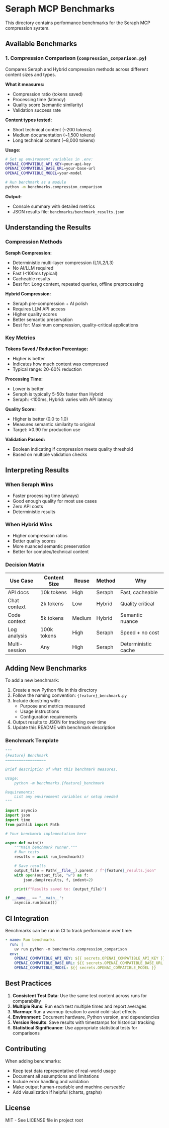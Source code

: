 # Seraph MCP Benchmarks

This directory contains performance benchmarks for the Seraph MCP compression system.

## Available Benchmarks

### 1. Compression Comparison (`compression_comparison.py`)

Compares Seraph and Hybrid compression methods across different content sizes and types.

**What it measures:**
- Compression ratio (tokens saved)
- Processing time (latency)
- Quality score (semantic similarity)
- Validation success rate

**Content types tested:**
- Short technical content (~200 tokens)
- Medium documentation (~1,500 tokens)
- Long technical content (~8,000 tokens)

**Usage:**
```bash
# Set up environment variables in .env:
OPENAI_COMPATIBLE_API_KEY=your-api-key
OPENAI_COMPATIBLE_BASE_URL=your-base-url
OPENAI_COMPATIBLE_MODEL=your-model

# Run benchmark as a module
python -m benchmarks.compression_comparison
```

**Output:**
- Console summary with detailed metrics
- JSON results file: `benchmarks/benchmark_results.json`

## Understanding the Results

### Compression Methods

**Seraph Compression:**
- Deterministic multi-layer compression (L1/L2/L3)
- No AI/LLM required
- Fast (<100ms typical)
- Cacheable results
- Best for: Long content, repeated queries, offline preprocessing

**Hybrid Compression:**
- Seraph pre-compression + AI polish
- Requires LLM API access
- Higher quality scores
- Better semantic preservation
- Best for: Maximum compression, quality-critical applications

### Key Metrics

**Tokens Saved / Reduction Percentage:**
- Higher is better
- Indicates how much content was compressed
- Typical range: 20-60% reduction

**Processing Time:**
- Lower is better
- Seraph is typically 5-50x faster than Hybrid
- Seraph: <100ms, Hybrid: varies with API latency

**Quality Score:**
- Higher is better (0.0 to 1.0)
- Measures semantic similarity to original
- Target: ≥0.90 for production use

**Validation Passed:**
- Boolean indicating if compression meets quality threshold
- Based on multiple validation checks

## Interpreting Results

### When Seraph Wins
- Faster processing time (always)
- Good enough quality for most use cases
- Zero API costs
- Deterministic results

### When Hybrid Wins
- Higher compression ratios
- Better quality scores
- More nuanced semantic preservation
- Better for complex/technical content

### Decision Matrix

| Use Case | Content Size | Reuse | Method | Why |
|----------|-------------|-------|--------|-----|
| API docs | 10k tokens | High | Seraph | Fast, cacheable |
| Chat context | 2k tokens | Low | Hybrid | Quality critical |
| Code context | 5k tokens | Medium | Hybrid | Semantic nuance |
| Log analysis | 100k tokens | High | Seraph | Speed + no cost |
| Multi-session | Any | High | Seraph | Deterministic cache |

## Adding New Benchmarks

To add a new benchmark:

1. Create a new Python file in this directory
2. Follow the naming convention: `{feature}_benchmark.py`
3. Include docstring with:
   - Purpose and metrics measured
   - Usage instructions
   - Configuration requirements
4. Output results to JSON for tracking over time
5. Update this README with benchmark description

### Benchmark Template

```python
"""
{Feature} Benchmark
==================

Brief description of what this benchmark measures.

Usage:
    python -m benchmarks.{feature}_benchmark

Requirements:
    List any environment variables or setup needed
"""

import asyncio
import json
import time
from pathlib import Path

# Your benchmark implementation here

async def main():
    """Main benchmark runner."""
    # Run tests
    results = await run_benchmark()

    # Save results
    output_file = Path(__file__).parent / f"{feature}_results.json"
    with open(output_file, "w") as f:
        json.dump(results, f, indent=2)

    print(f"Results saved to: {output_file}")

if __name__ == "__main__":
    asyncio.run(main())
```

## CI Integration

Benchmarks can be run in CI to track performance over time:

```yaml
- name: Run benchmarks
  run: |
    uv run python -m benchmarks.compression_comparison
  env:
    OPENAI_COMPATIBLE_API_KEY: ${{ secrets.OPENAI_COMPATIBLE_API_KEY }}
    OPENAI_COMPATIBLE_BASE_URL: ${{ secrets.OPENAI_COMPATIBLE_BASE_URL }}
    OPENAI_COMPATIBLE_MODEL: ${{ secrets.OPENAI_COMPATIBLE_MODEL }}
```

## Best Practices

1. **Consistent Test Data**: Use the same test content across runs for comparability
2. **Multiple Runs**: Run each test multiple times and report averages
3. **Warmup**: Run a warmup iteration to avoid cold-start effects
4. **Environment**: Document hardware, Python version, and dependencies
5. **Version Results**: Save results with timestamps for historical tracking
6. **Statistical Significance**: Use appropriate statistical tests for comparisons

## Contributing

When adding benchmarks:
- Keep test data representative of real-world usage
- Document all assumptions and limitations
- Include error handling and validation
- Make output human-readable and machine-parseable
- Add visualization if helpful (charts, graphs)

## License

MIT - See LICENSE file in project root

